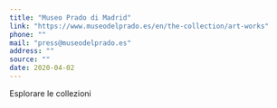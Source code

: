 ```yaml
---
title: "Museo Prado di Madrid"
link: "https://www.museodelprado.es/en/the-collection/art-works"
phone: ""
mail: "press@museodelprado.es"
address: ""
source: ""
date: 2020-04-02
---
```


Esplorare le collezioni

